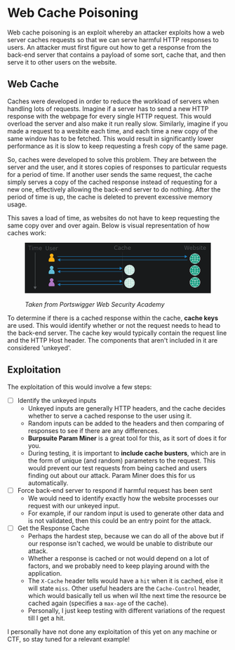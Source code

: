 # Web Cache Poisoning

Web cache poisoning is an exploit whereby an attacker exploits how a web server caches requests so that we can serve harmful HTTP responses to users. An attacker must first figure out how to get a response  from the back-end server that contains a payload of some sort, cache that, and then serve it to other users on the website.&#x20;

## Web Cache

Caches were developed in order to reduce the workload of servers when handling lots of requests. Imagine if a server has to send a new HTTP response with the webpage for every single HTTP request. This would overload the server and also make it run really slow. Similarly, imagine if you made a request to a wesbite each time, and each time a new copy of the same window has to be fetched. This would result in significantly lower performance as it is slow to keep requesting a fresh copy of the same page.

So, caches were developed to solve this problem. They are between the server and the user, and it stores copies of responses to particular requests for a period of time. If another user sends the same request, the cache simply serves a copy of the cached response instead of requesting for a new one, effectively allowing the back-end server to do nothing. After the period of time is up, the cache is deleted to prevent excessive memory usage.

This saves a load of time, as websites do not have to keep requesting the same copy over and over again. Below is visual representation of how caches work:

<figure><img src="../.gitbook/assets/image (7) (1).png" alt=""><figcaption><p><em>Taken from Portswigger Web Security Academy</em></p></figcaption></figure>

To determine if there is a cached response within the cache, **cache keys** are used. This would identify whether or not the request needs to head to the back-end server. The cache key would typically contain the request line and the HTTP Host header. The components that aren't included in it are considered 'unkeyed'.&#x20;

## Exploitation

The exploitation of this would involve a few steps:

* [ ] Identify the unkeyed inputs&#x20;
  * Unkeyed inputs are generally HTTP headers, and the cache decides whether to serve a cached response to the user using it.
  * Random inputs can be added to the headers and then comparing of responses to see if there are any differences.
  * **Burpsuite Param Miner** is a great tool for this, as it sort of does it for you.
  * During testing, it is important to **include cache busters**, which are in the form of unique (and random) parameters to the request. This would prevent our test requests from being cached and users finding out about our attack. Param Miner does this for us automatically.
* [ ] Force back-end server to respond if harmful request has been sent
  * We would need to identify exactly how the website processes our request with our unkeyed input.
  * For example, if our random input is used to generate other data and is not validated, then this could be an entry point for the attack.
* [ ] Get the Response Cache
  * Perhaps the hardest step, because we can do all of the above but if our response isn't cached, we would be unable to distribute our attack.
  * Whether a response is cached or not would depend on a lot of factors, and we probably need to keep playing around with the application.
  * The `X-Cache` header tells would have a `hit` when it is cached, else it will state `miss`. Other useful headers are the `Cache-Control` header, which would basically tell us when wil lthe next time the resource be cached again (specifies a `max-age` of the cache).
  * Personally, I just keep testing with different variations of the request till I get a hit.

I personally have not done any exploitation of this yet on any machine or CTF, so stay tuned for a relevant example!
